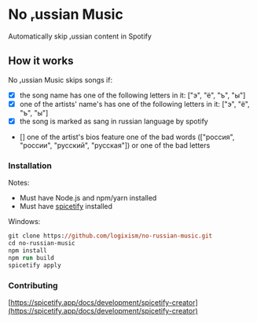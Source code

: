 # No ᵣussian Music
Automatically skip ᵣussian content in Spotify

## How it works
No ᵣussian Music skips songs if:
- [x] the song name has one of the following letters in it: ["э", "ё", "ъ", "ы"]
- [x] one of the artists' name's has one of the following letters in it: ["э", "ё", "ъ", "ы"]
- [x] the song is marked as sang in russian language by spotify
- [] one of the artist's bios feature one of the bad words (["россия", "россии", "русский", "русская"]) or one of the bad letters

### Installation
Notes:
- Must have Node.js and npm/yarn installed
- Must have [spicetify](https://spicetify.app/) installed

Windows:
```ps
git clone https://github.com/logixism/no-russian-music.git
cd no-russian-music
npm install
npm run build
spicetify apply
```

### Contributing
[https://spicetify.app/docs/development/spicetify-creator](https://spicetify.app/docs/development/spicetify-creator)
